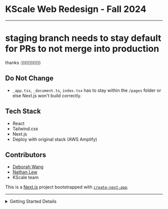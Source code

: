 # KScale Web Redesign - Fall 2024

---

# staging branch needs to stay default for PRs to not merge into production

thanks :))))))))))))

## Do Not Change

- `_app.tsx`, `_document.ts`, `index.tsx` has to stay within the `/pages` folder or else Next.js won't build correctly.

## Tech Stack

- React
- Tailwind.css
- Next.js
- Deploy with original stack (AWS Amplify)

## Contributors

- [Deborah Wang](https://github.com/mrpthemrp)
- [Nathan Lew](https://github.com/nethen)
- KScale team

This is a [Next.js](https://nextjs.org) project bootstrapped with [`create-next-app`](https://nextjs.org/docs/app/api-reference/cli/create-next-app).

---

<details>
    <summary>Getting Started Details</summary>
        First, run the development server:
        
        npm run dev
        # or
        yarn dev
        # or
        pnpm dev
        # or
        bun dev
        
        Open [http://localhost:3000](http://localhost:3000) with your browser to see the result.
        
        You can start editing the page by modifying `app/index.tsx`. The page auto-updates as you edit the file.
        
        This project uses [`next/font`](https://nextjs.org/docs/app/building-your-application/optimizing/fonts) to automatically optimize and load [Geist](https://vercel.com/font), a new font family for Vercel.
        
        ## Learn More
        
        To learn more about Next.js, take a look at the following resources:
        
        - [Next.js Documentation](https://nextjs.org/docs) - learn about Next.js features and API.
          - [Learn Next.js](https://nextjs.org/learn) - an interactive Next.js tutorial.
        
        You can check out [the Next.js GitHub repository](https://github.com/vercel/next.js) - your feedback and contributions are welcome!
        
        ## Deploy on Vercel
        
        The easiest way to deploy your Next.js app is to use the [Vercel Platform](https://vercel.com/new?utm_medium=default-template&filter=next.js&utm_source=create-next-app&utm_campaign=create-next-app-readme) from the creators of Next.js.
        
        Check out our [Next.js deployment documentation](https://nextjs.org/docs/app/building-your-application/deploying) for more details.
</details>
